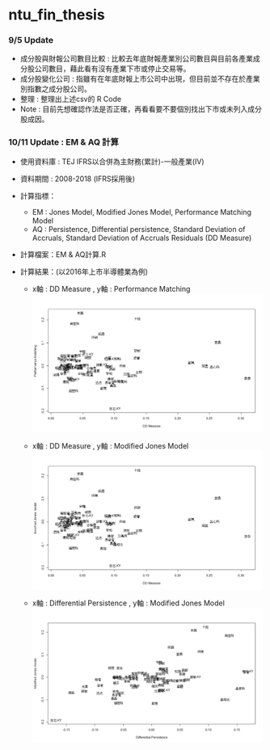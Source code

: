 # ntu_fin_thesis


### 9/5 Update 

* 成分股與財報公司數目比較 : 比較去年底財報產業別公司數目與目前各產業成分股公司數目，藉此看有沒有產業下市或停止交易等。
* 成分股變化公司 : 指雖有在年底財報上市公司中出現，但目前並不存在於產業別指數之成分股公司。
* 整理 : 整理出上述csv的 R Code
* Note : 目前先想確認作法是否正確，再看看要不要個別找出下市或未列入成分股成因。





### 10/11 Update : EM & AQ 計算

* 使用資料庫 : TEJ IFRS以合併為主財務(累計)-一般產業(IV)
* 資料期間 : 2008-2018 (IFRS採用後)

* 計算指標：
  * EM : Jones Model, Modified Jones Model, Performance Matching Model
  * AQ : Persistence, Differential persistence, Standard Deviation of Accruals, Standard Deviation of Accruals Residuals (DD Measure)

* 計算檔案：EM & AQ計算.R

* 計算結果：(以2016年上市半導體業為例)
  
  *  x軸 : DD Measure , y軸 : Performance Matching
![image](https://github.com/HayateStar/ntu_fin_thesis/blob/master/graph/1011_test_%E5%8D%8A%E5%B0%8E%E9%AB%94_1.png)

  *  x軸 : DD Measure , y軸 : Modified Jones Model
![image](https://github.com/HayateStar/ntu_fin_thesis/blob/master/graph/1011_test_%E5%8D%8A%E5%B0%8E%E9%AB%94_2.png)

  *  x軸 : Differential Persistence , y軸 : Modified Jones Model
![image](https://github.com/HayateStar/ntu_fin_thesis/blob/master/graph/2016%E5%8D%8A%E5%B0%8E%E9%AB%94%20(DP%20vs%20MJM).png)
